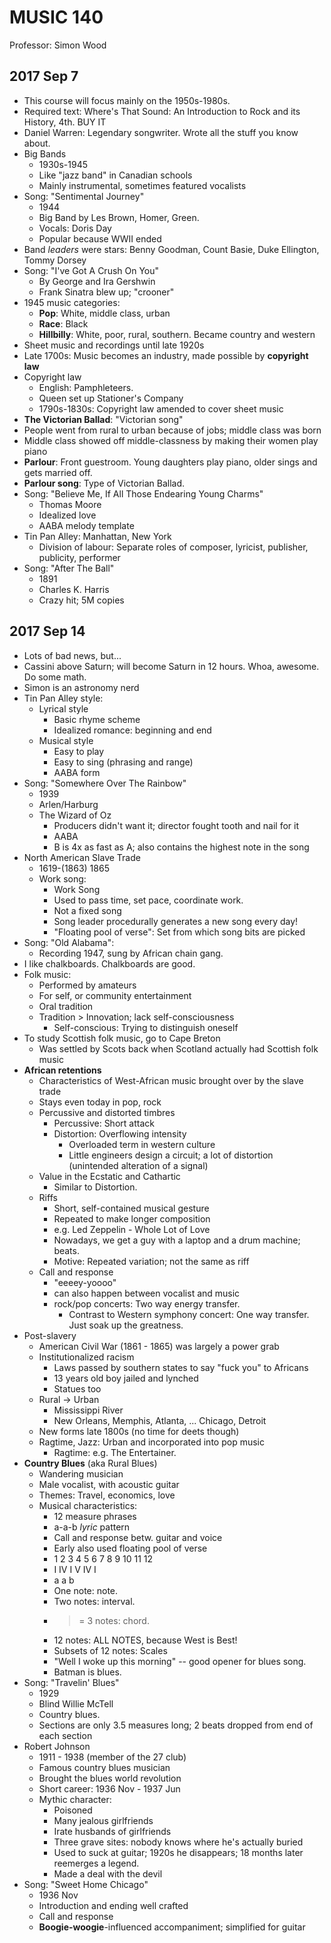 # MUSIC 140

Professor: Simon Wood

## 2017 Sep 7

- This course will focus mainly on the 1950s-1980s.
- Required text: Where's That Sound: An Introduction to Rock and its History, 4th. BUY IT
- Daniel Warren: Legendary songwriter. Wrote all the stuff you know about.
- Big Bands
  - 1930s-1945
  - Like "jazz band" in Canadian schools
  - Mainly instrumental, sometimes featured vocalists
- Song: "Sentimental Journey"
  - 1944
  - Big Band by Les Brown, Homer, Green.
  - Vocals: Doris Day
  - Popular because WWII ended
- Band *leaders* were stars: Benny Goodman, Count Basie, Duke Ellington, Tommy Dorsey
- Song: "I've Got A Crush On You"
  - By George and Ira Gershwin
  - Frank Sinatra blew up; "crooner"
- 1945 music categories:
  - **Pop**: White, middle class, urban
  - **Race**: Black
  - **Hillbilly**: White, poor, rural, southern. Became country and western
- Sheet music and recordings until late 1920s
- Late 1700s: Music becomes an industry, made possible by **copyright law**
- Copyright law
  - English: Pamphleteers.
  - Queen set up Stationer's Company
  - 1790s-1830s: Copyright law amended to cover sheet music
- **The Victorian Ballad**: "Victorian song"
- People went from rural to urban because of jobs; middle class was born
- Middle class showed off middle-classness by making their women play piano
- **Parlour**: Front guestroom. Young daughters play piano, older sings and gets married off.
- **Parlour song**: Type of Victorian Ballad.
- Song: "Believe Me, If All Those Endearing Young Charms"
  - Thomas Moore
  - Idealized love
  - AABA melody template
- Tin Pan Alley: Manhattan, New York
  - Division of labour: Separate roles of composer, lyricist, publisher, publicity, performer
- Song: "After The Ball"
  - 1891
  - Charles K. Harris
  - Crazy hit; 5M copies

## 2017 Sep 14

- Lots of bad news, but...
- Cassini above Saturn; will become Saturn in 12 hours. Whoa, awesome. Do some math.
- Simon is an astronomy nerd
- Tin Pan Alley style:
  - Lyrical style
    - Basic rhyme scheme
    - Idealized romance: beginning and end
  - Musical style
    - Easy to play
    - Easy to sing (phrasing and range)
    - AABA form
- Song: "Somewhere Over The Rainbow"
  - 1939
  - Arlen/Harburg
  - The Wizard of Oz
    - Producers didn't want it; director fought tooth and nail for it
    - AABA
    - B is 4x as fast as A; also contains the highest note in the song
- North American Slave Trade
  - 1619-(1863) 1865
  - Work song:
    - Work Song
    - Used to pass time, set pace, coordinate work.
    - Not a fixed song
    - Song leader procedurally generates a new song every day!
    - "Floating pool of verse": Set from which song bits are picked
- Song: "Old Alabama":
  - Recording 1947, sung by African chain gang.
- I like chalkboards. Chalkboards are good.
- Folk music:
  - Performed by amateurs
  - For self, or community entertainment
  - Oral tradition
  - Tradition > Innovation; lack self-consciousness
    - Self-conscious: Trying to distinguish oneself
- To study Scottish folk music, go to Cape Breton
  - Was settled by Scots back when Scotland actually had Scottish folk music
- **African retentions**
  - Characteristics of West-African music brought over by the slave trade
  - Stays even today in pop, rock
  - Percussive and distorted timbres
    - Percussive: Short attack
    - Distortion: Overflowing intensity
      - Overloaded term in western culture
      - Little engineers design a circuit; a lot of distortion (unintended alteration of a signal)
  - Value in the Ecstatic and Cathartic
    - Similar to Distortion.
  - Riffs
    - Short, self-contained musical gesture
    - Repeated to make longer composition 
    - e.g. Led Zeppelin - Whole Lot of Love
    - Nowadays, we get a guy with a laptop and a drum machine; beats.
    - Motive: Repeated variation; not the same as riff
  - Call and response
    - "eeeey-yoooo"
    - can also happen between vocalist and music
    - rock/pop concerts: Two way energy transfer.
      - Contrast to Western symphony concert: One way transfer. Just soak up the greatness.
- Post-slavery
  - American Civil War (1861 - 1865) was largely a power grab
  - Institutionalized racism
    - Laws passed by southern states to say "fuck you" to Africans
    - 13 years old boy jailed and lynched
    - Statues too
  - Rural -> Urban
    - Mississippi River
    - New Orleans, Memphis, Atlanta, ... Chicago, Detroit
  - New forms late 1800s (no time for deets though)
  - Ragtime, Jazz: Urban and incorporated into pop music
    - Ragtime: e.g. The Entertainer.
- **Country Blues** (aka Rural Blues)
  - Wandering musician
  - Male vocalist, with acoustic guitar
  - Themes: Travel, economics, love
  - Musical characteristics:
    - 12 measure phrases
    - a-a-b *lyric* pattern
    - Call and response betw. guitar and voice
    - Early also used floating pool of verse
    - 1   2   3   4   5   6   7   8   9   10  11  12
    - I               IV      I       V   IV  I
    - a               a               b
    - One note: note.
    - Two notes: interval.
    - >= 3 notes: chord.
    - 12 notes: ALL NOTES, because West is Best!
    - Subsets of 12 notes: Scales
    - "Well I woke up this morning" -- good opener for blues song.
    - Batman is blues.
- Song: "Travelin' Blues"
  - 1929
  - Blind Willie McTell
  - Country blues.
  - Sections are only 3.5 measures long; 2 beats dropped from end of each section
- Robert Johnson
  - 1911 - 1938 (member of the 27 club)
  - Famous country blues musician
  - Brought the blues world revolution
  - Short career: 1936 Nov - 1937 Jun
  - Mythic character:
    - Poisoned
    - Many jealous girlfriends
    - Irate husbands of girlfriends
    - Three grave sites: nobody knows where he's actually buried
    - Used to suck at guitar; 1920s he disappears; 18 months later reemerges a legend.
    - Made a deal with the devil
- Song: "Sweet Home Chicago"
  - 1936 Nov
  - Introduction and ending well crafted
  - Call and response
  - **Boogie-woogie**-influenced accompaniment; simplified for guitar
